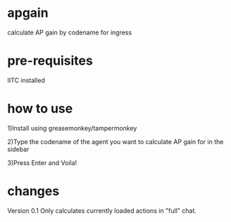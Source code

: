 apgain
======
calculate AP gain by codename for ingress

pre-requisites
======
IITC installed

how to use
======
1)Install using greasemonkey/tampermonkey

2)Type the codename of the agent you want to calculate AP gain for in the sidebar

3)Press Enter and Voila!

changes
======
Version 0.1
Only calculates currently loaded actions in "full" chat.
